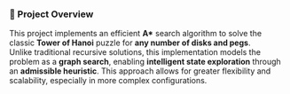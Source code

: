 ### 🧩 Project Overview

This project implements an efficient **A\*** search algorithm to solve the classic **Tower of Hanoi** puzzle for **any number of disks and pegs**.  
Unlike traditional recursive solutions, this implementation models the problem as a **graph search**, enabling **intelligent state exploration** through an **admissible heuristic**. This approach allows for greater flexibility and scalability, especially in more complex configurations.
